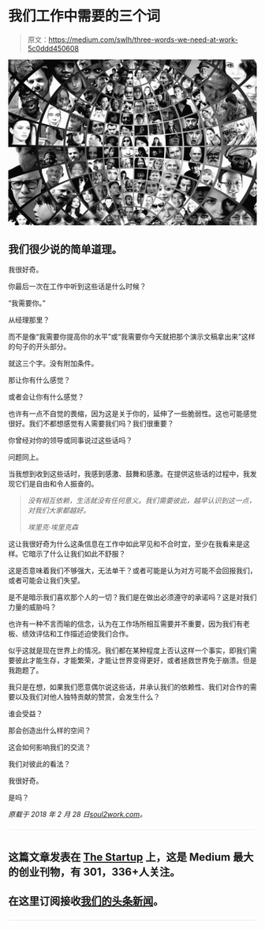 # 我们工作中需要的三个词

> 原文：<https://medium.com/swlh/three-words-we-need-at-work-5c0ddd450608>

![](img/a3625fd212ad593ba1d305402f0ecaab.png)

## 我们很少说的简单道理。

我很好奇。

你最后一次在工作中听到这些话是什么时候？

“我需要你。”

从经理那里？

而不是像“我需要你提高你的水平”或“我需要你今天就把那个演示文稿拿出来”这样的句子的开头部分。

就这三个字。没有附加条件。

那让你有什么感觉？

或者会让你有什么感觉？

也许有一点不自觉的畏缩，因为这是关于你的，延伸了一些脆弱性。这也可能感觉很好。我们不都想感觉有人需要我们吗？我们很重要？

你曾经对你的领导或同事说过这些话吗？

问题同上。

当我想到收到这些话时，我感到感激、鼓舞和感激。在提供这些话的过程中，我发现它们是自由和令人振奋的。

> *没有相互依赖，生活就没有任何意义。我们需要彼此，越早认识到这一点，对我们大家都越好。*
> 
> *埃里克·埃里克森*

这让我很好奇为什么这条信息在工作中如此罕见和不合时宜，至少在我看来是这样。它暗示了什么让我们如此不舒服？

这是否意味着我们不够强大，无法单干？或者可能是认为对方可能不会回报我们，或者可能会让我们失望。

是不是暗示我们喜欢那个人的一切？我们是在做出必须遵守的承诺吗？这是对我们力量的威胁吗？

也许有一种不言而喻的信念，认为在工作场所相互需要并不重要，因为我们有老板、绩效评估和工作描述迫使我们合作。

似乎这就是现在世界上的情况。我们都在某种程度上否认这样一个事实，即我们需要彼此才能生存，才能繁荣，才能让世界变得更好，或者拯救世界免于崩溃。但是我跑题了。

我只是在想，如果我们愿意偶尔说这些话，并承认我们的依赖性、我们对合作的需要以及我们对他人独特贡献的赞赏，会发生什么？

谁会受益？

那会创造出什么样的空间？

这会如何影响我们的交流？

我们对彼此的看法？

我很好奇。

是吗？

*原载于 2018 年 2 月 28 日*[*soul2work.com*](https://soul2work.com/2018/02/three-words-we-need-at-work/)*。*

![](img/731acf26f5d44fdc58d99a6388fe935d.png)

## 这篇文章发表在 [The Startup](https://medium.com/swlh) 上，这是 Medium 最大的创业刊物，有 301，336+人关注。

## 在这里订阅接收[我们的头条新闻](http://growthsupply.com/the-startup-newsletter/)。

![](img/731acf26f5d44fdc58d99a6388fe935d.png)